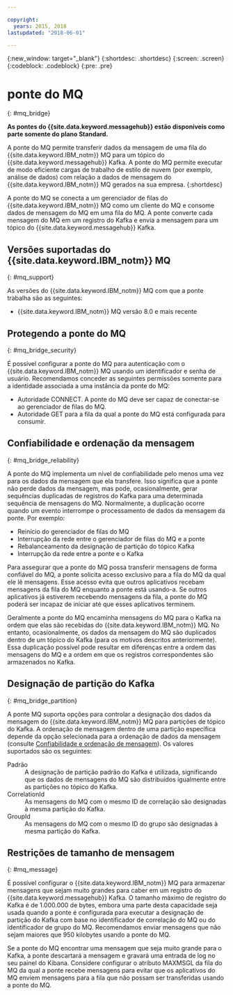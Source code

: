 ```yaml
---

copyright:
  years: 2015, 2018
lastupdated: "2018-06-01"

---
```


{:new_window: target="_blank"}
{:shortdesc: .shortdesc}
{:screen: .screen}
{:codeblock: .codeblock}
{:pre: .pre}

# ponte do MQ
{: #mq_bridge}

**As pontes do {{site.data.keyword.messagehub}} estão disponíveis como parte somente do plano Standard.**
<br/>

A ponte do MQ permite transferir dados da mensagem de uma fila do
{{site.data.keyword.IBM_notm}} MQ para um tópico do {{site.data.keyword.messagehub}} Kafka. A ponte do MQ permite executar de modo eficiente cargas de trabalho de estilo de nuvem (por exemplo, análise de
dados) com relação a dados de mensagem do {{site.data.keyword.IBM_notm}} MQ gerados na
sua empresa.
 {:shortdesc}

A ponte do MQ se conecta a um gerenciador de filas do {{site.data.keyword.IBM_notm}}
MQ como um cliente do MQ e consome dados de mensagem do MQ em uma fila do MQ. A ponte converte cada mensagem
do MQ em um registro do Kafka e envia a mensagem para um tópico do {{site.data.keyword.messagehub}} Kafka.

## Versões suportadas do {{site.data.keyword.IBM_notm}} MQ
{: #mq_support}

As versões do {{site.data.keyword.IBM_notm}} MQ com que a ponte trabalha são as seguintes:

* {{site.data.keyword.IBM_notm}} MQ versão 8.0 e mais recente

## Protegendo a ponte do MQ
{: #mq_bridge_security}

É possível configurar a ponte do MQ para autenticação com o {{site.data.keyword.IBM_notm}} MQ
usando um identificador e senha de usuário. Recomendamos conceder as seguintes permissões somente para
a identidade associada a uma instância da ponte do MQ:

* Autoridade CONNECT. A ponte do MQ deve ser capaz de conectar-se ao gerenciador de filas do MQ.
* Autoridade GET para a fila da qual a ponte do MQ está configurada para consumir.

## Confiabilidade e ordenação da mensagem
{: #mq_bridge_reliability}

A ponte do MQ implementa um nível de confiabilidade pelo menos uma vez para os dados
da mensagem que ela transfere. Isso significa que a ponte não perde dados da mensagem, mas pode,
ocasionalmente, gerar sequências duplicadas de registros do Kafka para uma determinada sequência de mensagens do
MQ. Normalmente, a duplicação ocorre quando um evento interrompe o processamento de dados da mensagem da
ponte. Por exemplo:

* Reinício do gerenciador de filas do MQ
* Interrupção da rede entre o gerenciador de filas do MQ e a ponte
* Rebalanceamento da designação de partição do tópico Kafka
* Interrupção da rede entre a ponte e o Kafka

Para assegurar que a ponte do MQ possa transferir mensagens de forma confiável do MQ, a
ponte solicita acesso exclusivo para a fila do MQ da qual ele lê mensagens. Esse acesso evita que outros
aplicativos recebam mensagens da fila do MQ enquanto a ponte está usando-a. Se outros aplicativos já estiverem
recebendo mensagens da fila, a ponte do MQ poderá ser incapaz de iniciar até que esses aplicativos terminem.

Geralmente a ponte do MQ encaminha mensagens do MQ para o Kafka na ordem que elas são recebidas do
{{site.data.keyword.IBM_notm}} MQ. No entanto, ocasionalmente, os dados da mensagem do MQ são
duplicados dentro de um tópico do Kafka (para os motivos descritos anteriormente). Essa duplicação possível
pode resultar em diferenças entre a ordem das mensagens do MQ e a ordem em que os registros correspondentes
são armazenados no Kafka.

## Designação de partição do Kafka
{: #mq_bridge_partition}

A ponte MQ suporta opções para controlar a designação dos dados da mensagem do
{{site.data.keyword.IBM_notm}} MQ para partições de tópico do Kafka. A ordenação de mensagem dentro de
uma partição específica depende da opção selecionada para a ordenação de dados da mensagem (consulte
[Confiabilidade e ordenação de mensagem](#mq_bridge_reliability)). Os valores suportados são
os seguintes:
<dl><dt>Padrão</dt>
<dd>A designação de partição padrão do Kafka é utilizada, significando que os dados de mensagens do MQ são
distribuídos igualmente entre as partições no tópico do Kafka.</dd>
<dt>CorrelationId</dt>
<dd>As mensagens do MQ com o mesmo ID de correlação são designadas à mesma partição do Kafka.</dd>
<dt>GroupId</dt>
<dd>As mensagens do MQ com o mesmo ID do grupo são designadas à mesma partição do Kafka.
</dd>
</dl>

## Restrições de tamanho de mensagem
{: #mq_message}

É possível configurar o {{site.data.keyword.IBM_notm}} MQ para armazenar mensagens que sejam muito
grandes para caber em um registro do {{site.data.keyword.messagehub}} Kafka. O tamanho máximo de
registro do Kafka é de 1.000.000 de bytes, embora uma parte desta capacidade seja usada quando a ponte é
configurada para executar a designação de partição do Kafka com base no identificador de correlação do MQ ou
do identificador de grupo do MQ. Recomendamos enviar mensagens que não sejam maiores que 950 kilobytes usando a
ponte do MQ.

Se a ponte do MQ encontrar uma mensagem que seja muito grande para o Kafka, a ponte descartará a
mensagem e gravará uma entrada de log no seu painel do Kibana. Considere configurar o atributo MAXMSGL da fila do MQ da
qual a ponte recebe mensagens para evitar que os aplicativos do MQ enviem mensagens para a fila que não possam
ser transferidas usando a ponte do MQ.
